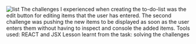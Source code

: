 ![list](https://github.com/Pearlgrowth/REACT/assets/139564822/d1699354-c25c-4e0b-a6cd-9ac5ea29bade)
The challenges I experienced when creating the to-do-list was the edit button for editing items that the user has entered.
The second challenge was pushing the new items to be displayed as soon as the user enters them without having to inspect and console the added items.
Tools used: REACT and JSX
Lesson learnt from the task: solving the challenges
